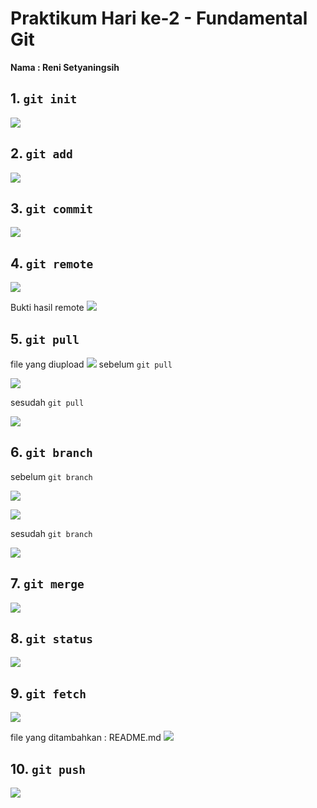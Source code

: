 # Praktikum Hari ke-2 - Fundamental Git
**Nama : Reni Setyaningsih**


## **1. `git init`**

![](../screenshot/git-init.png)


## **2. `git add`**

![](../screenshot/git-add.png)


## **3. `git commit`**

![](../screenshot/git-commit.png)

## **4. `git remote`**

![](../screenshot/git-remote.png)

Bukti hasil remote
![](../screenshot/git-remote-github.png)

## **5. `git pull`**

file yang diupload 
![](../screenshot/upload-file-git-pull.png)
sebelum `git pull`

![](../screenshot/git-pull-sebelum.png)

sesudah `git pull`

![](../screenshot/git-pull-sesudah.png)

## **6. `git branch`**

sebelum `git branch`

![](../screenshot/git-branch-sebelum.png)

![](../screenshot/git-branch.png)

sesudah `git branch`

![](../screenshot/git-branch-sesudah.png)

## **7. `git merge`**

![](../screenshot/git-merge.png)

## **8. `git status`**

![](../screenshot/git-status.png)

## **9. `git fetch`**

![](../screenshot/git-fetch.png)

file yang ditambahkan : README.md
![](../screenshot/menambah-readme-git-fetch.png)

## **10. `git push`**

![](../screenshot/git-push.png)
